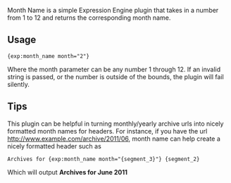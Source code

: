 Month Name is a simple Expression Engine plugin that takes in a number from 1 to 12 and returns the corresponding month name.

Usage
-----

	{exp:month_name month="2"}
	
Where the month parameter can be any number 1 through 12.  If an invalid string is passed, or the number is outside of the bounds, the plugin will fail silently.

Tips
----

This plugin can be helpful in turning monthly/yearly archive urls into nicely formatted month names for headers.  For instance, if you have the url http://www.example.com/archive/2011/06, month name can help create a nicely formatted header such as

	Archives for {exp:month_name month="{segment_3}"} {segment_2}
	
Which will output __Archives for June 2011__